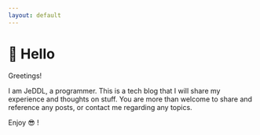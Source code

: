 ```yaml
---
layout: default
---
```


# 👋 Hello

Greetings!

I am JeDDL, a programmer. This is a tech blog that I will share my experience and thoughts on stuff.
You are more than welcome to share and reference any posts, or contact me regarding any topics.

Enjoy 😎 !
